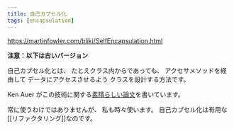 ```yaml
---
title: 自己カプセル化
tags: [encapsulation]
---
```


https://martinfowler.com/bliki/SelfEncapsulation.html

**注意：以下は古いバージョン**


自己カプセル化とは、
たとえクラス内からであっても、
アクセサメソッドを経由して
データにアクセスさせるよう
クラスを設計する方法です。

Ken Auer がこの技術に関する[素晴らしい論文](http://www.rolemodelsoftware.com/moreAboutUs/publications/articles/self-enc.php)を書いています。

常に使うわけではありませんが、
私も時々使います。
自己カプセル化は有用な[[リファクタリング]]なのです。
